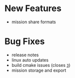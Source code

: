 # New Features
* mission share formats

# Bug Fixes
* release notes
* linux auto updates
* build cmake issues (closes [`3`](https://github.com/uavos/apx-gcs/issues/3))
* mission storage and export

